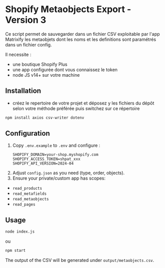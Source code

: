 # Shopify Metaobjects Export - Version 3

Ce script permet de sauvegarder dans un fichier CSV exploitable par l'app Matrixify les metaobjets dont les noms et les definitions sont paramétrés dans un fichier config.

Il necessite :
- une boutique Shopify Plus
- une app configurée dont vous connaissez le token
- node JS v14+ sur votre machine

## Installation

- créez le repertoire de votre projet et déposez y les fichiers du dépôt selon votre méthode préférée puis switchez sur ce répertoire

```bash
npm install axios csv-writer dotenv
```

## Configuration

1. Copy `.env.example` to `.env` and configure :
   ```
   SHOPIFY_DOMAIN=your-shop.myshopify.com
   SHOPIFY_ACCESS_TOKEN=shpat_xxx
   SHOPIFY_API_VERSION=2024-04
   ```
2. Adjust `config.json` as you need (type, order, objects).
3. Ensure your private/custom app has scopes:
- `read_products`
- `read_metafields`
- `read_metaobjects`
- `read_pages`



## Usage

```bash
node index.js
```

ou

```bash
npm start
```


The output of the CSV will be generated under `output/metaobjects.csv`.

